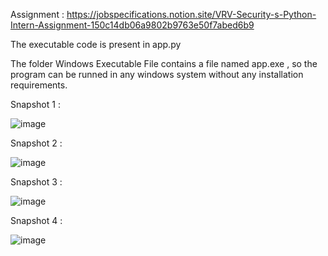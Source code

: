 Assignment : https://jobspecifications.notion.site/VRV-Security-s-Python-Intern-Assignment-150c14db06a9802b9763e50f7abed6b9

The executable code is present in app.py

The folder Windows Executable File contains a file named app.exe , so the program can be runned in any windows system without any installation requirements.

Snapshot 1 :

![image](https://github.com/user-attachments/assets/8fd3fcc6-230a-4113-8d0d-2aceb508f07f)

Snapshot 2 :

![image](https://github.com/user-attachments/assets/c36f61da-59a0-4320-a84c-ec5aa59edb70)

Snapshot 3 :

![image](https://github.com/user-attachments/assets/956dc58c-902b-4c69-9e53-47766e09a4f4)

Snapshot 4 :

![image](https://github.com/user-attachments/assets/5540bc0d-0e45-43e8-a4fa-656a85225b21)

